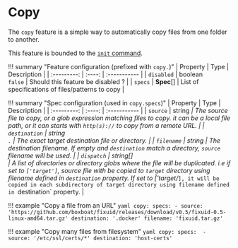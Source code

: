 Copy
===

The `copy` feature is a simple way to automatically copy files from one folder to another. 

This feature is bounded to the [`init` command](../commands.md).

!!! summary "Feature configuration (prefixed with `copy.`)"
    | Property | Type | Description |
    | :---------: | :----: | :----------- |
    | `disabled` | boolean<br>`false` | Should this feature be disabled ? |
    | `specs` | **Spec**[] | List of specifications of files/patterns to copy |

!!! summary "Spec configuration (used in `copy.specs`)"
    | Property | Type | Description |
    | :---------: | :----: | :----------- |
    | `source` | string<span style="color:red">*</span> | The source file to copy, or a glob expression matching files to copy. it can be a local file path, or it can starts with `http(s)://` to copy from a remote URL. |
    | `destination` | string<br>`.` | The exact target destination file or directory. |
    | `filename` | string | The destination filename. If empty and `destination` match a directory, `source` filename will be used. |
    | `dispatch` | string[]<br> | A list of directories or directory globs where the file will be duplicated. i.e if set to `['target']`, source file with be copied to `target` directory using filename defined in `destination` property. If set to ['target/*`], it will be copied in each subdirectory of target directory using filename defined in `destination` property. |

!!! example "Copy a file from an URL"
      ```yaml
      copy:
        specs:
          - source: 'https://github.com/boxboat/fixuid/releases/download/v0.5/fixuid-0.5-linux-amd64.tar.gz'
            destination: '.docker'
            filename: 'fixuid.tar.gz'
      ```
 
!!! example "Copy many files from filesystem"
    ```yaml
    copy:
      specs: 
        - source: '/etc/ssl/certs/*'
          destination: 'host-certs'
    ```
    